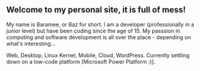 ## Welcome to my personal site, it is full of mess!

My name is Baramee, or Baz for short. I am a developer (professionally in a junior level) but have been coding since the age of 15. My passsion in computing and software development is all over the place - depending on what's interesting...

Web, Desktop, Linux Kernel, Mobile, Cloud, WordPress. Currently settling down on a low-code platform [Microsoft Power Platform :)].